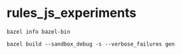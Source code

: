 # rules_js_experiments

`bazel info bazel-bin`

`bazel build --sandbox_debug -s --verbose_failures gen`
